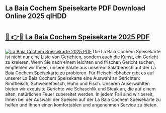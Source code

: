 ## La Baia Cochem Speisekarte PDF Download Online 2025 qIHDD

# <h2><a href="http://gc6tht.nevu.top/?p=La+Baia+Cochem+Speisekarte">🔗 👉🔴 La Baia Cochem Speisekarte 2025 PDF</a></h2>

[![La Baia Cochem Speisekarte 2025 PDF](https://i.imgur.com/dBaPXMq.png)](http://gc6tht.nevu.top/?p=La+Baia+Cochem+Speisekarte)
Die La Baia Cochem Speisekarte ist nicht nur eine Liste von Gerichten, sondern auch die Kunst, ein Gericht zu kreieren. Wenn Sie nach einem leichten und frischen Gericht suchen, empfehlen wir Ihnen, unsere Salate aus unserem Salatbereich auf der La Baia Cochem Speisekarte zu probieren. Für Fleischliebhaber gibt es auf unserer La Baia Cochem Speisekarte eine Auswahl an Gerichten: Rindfleisch, Schweinefleisch, Huhn und Fisch. Unseren Auserwählten bieten wir exquisite Gerichte wie Schaschlik und Steak an, die auf einem alten, natürlichen Feuer zubereitet werden. In jedem Fall sind wir bereit, Ihnen bei der Auswahl der Speisen auf der La Baia Cochem Speisekarte zu helfen und Ihnen einen komfortablen und angenehmen Service zu bieten.
